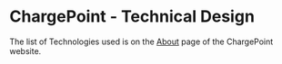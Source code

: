 # ChargePoint - Technical Design
The list of Technologies used is on the [About](https://artmaguire.github.io/about.html) page of the ChargePoint website.

